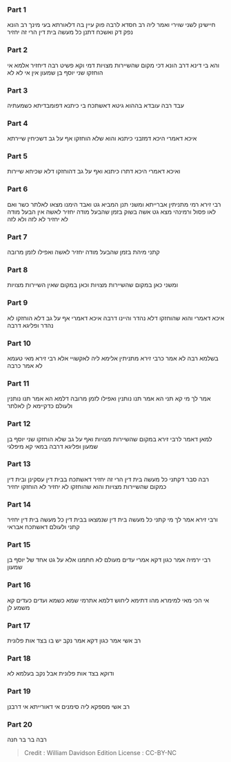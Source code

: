 
### Part 1
חיישינן לשני שוירי ואמר ליה רב חסדא לרבה פוק עיין בה דלאורתא בעי מינך רב הונא נפק דק ואשכח דתנן כל מעשה בית דין הרי זה יחזיר

### Part 2
והא בי דינא דרב הונא דכי מקום שהשיירות מצויות דמי וקא פשיט רבה דיחזיר אלמא אי הוחזקו שני יוסף בן שמעון אין אי לא לא

### Part 3
עבד רבה עובדא בההוא גיטא דאשתכח בי כיתנא דפומבדיתא כשמעתיה

### Part 4
איכא דאמרי היכא דמזבני כיתנא והוא שלא הוחזקו אף על גב דשכיחין שיירתא

### Part 5
ואיכא דאמרי היכא דתרו כיתנא ואף על גב דהוחזקו דלא שכיחא שיירות

### Part 6
רבי זירא רמי מתניתין אברייתא ומשני תנן המביא גט ואבד הימנו מצאו לאלתר כשר ואם לאו פסול ורמינהי מצא גט אשה בשוק בזמן שהבעל מודה יחזיר לאשה אין הבעל מודה לא יחזיר לא לזה ולא לזה

### Part 7
קתני מיהת בזמן שהבעל מודה יחזיר לאשה ואפילו לזמן מרובה

### Part 8
ומשני כאן במקום שהשיירות מצויות וכאן במקום שאין השיירות מצויות

### Part 9
איכא דאמרי והוא שהוחזקו דלא נהדר והיינו דרבה איכא דאמרי אף על גב דלא הוחזקו לא נהדר ופליגא דרבה

### Part 10
בשלמא רבה לא אמר כרבי זירא מתניתין אלימא ליה לאקשויי אלא רבי זירא מאי טעמא לא אמר כרבה

### Part 11
אמר לך מי קא תני הא אמר תנו נותנין ואפילו לזמן מרובה דלמא הא אמר תנו נותנין ולעולם כדקיימא לן לאלתר

### Part 12
למאן דאמר לרבי זירא במקום שהשיירות מצויות ואף על גב שלא הוחזקו שני יוסף בן שמעון ופליגא דרבה במאי קא מיפלגי

### Part 13
רבה סבר דקתני כל מעשה בית דין הרי זה יחזיר דאשתכח בבית דין עסקינן ובית דין כמקום שהשיירות מצויות והוא שהוחזקו לא יחזיר לא הוחזקו יחזיר

### Part 14
ורבי זירא אמר לך מי קתני כל מעשה בית דין שנמצאו בבית דין כל מעשה בית דין יחזיר קתני ולעולם דאשתכח אבראי

### Part 15
רבי ירמיה אמר כגון דקא אמרי עדים מעולם לא חתמנו אלא על גט אחד של יוסף בן שמעון

### Part 16
אי הכי מאי למימרא מהו דתימא ליחוש דלמא אתרמי שמא כשמא ועדים כעדים קא משמע לן

### Part 17
רב אשי אמר כגון דקא אמר נקב יש בו בצד אות פלונית

### Part 18
ודוקא בצד אות פלונית אבל נקב בעלמא לא

### Part 19
רב אשי מספקא ליה סימנים אי דאורייתא אי דרבנן

### Part 20
רבה בר בר חנה

>Credit : William Davidson Edition
>License : CC-BY-NC